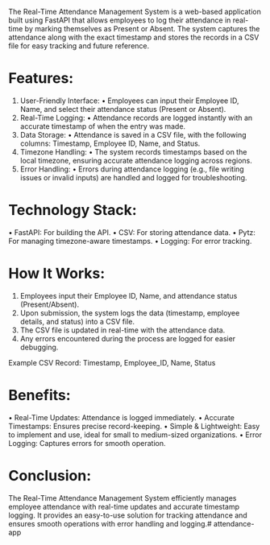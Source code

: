 The Real-Time Attendance Management System is a web-based application built using FastAPI that allows employees to log their attendance in real-time by marking themselves as Present or Absent. The system captures the attendance along with the exact timestamp and stores the records in a CSV file for easy tracking and future reference.

# Features:

1.	User-Friendly Interface:
•	Employees can input their Employee ID, Name, and select their attendance status (Present or Absent).
2.	Real-Time Logging:
•	Attendance records are logged instantly with an accurate timestamp of when the entry was made.
3.	Data Storage:
•	Attendance is saved in a CSV file, with the following columns: Timestamp, Employee ID, Name, and Status.
4.	Timezone Handling:
•	The system records timestamps based on the local timezone, ensuring accurate attendance logging across regions.
5.	Error Handling:
•	Errors during attendance logging (e.g., file writing issues or invalid inputs) are handled and logged for troubleshooting.

# Technology Stack:

•	FastAPI: For building the API.
•	CSV: For storing attendance data.
•	Pytz: For managing timezone-aware timestamps.
•	Logging: For error tracking.

# How It Works:

1.	Employees input their Employee ID, Name, and attendance status (Present/Absent).
2.	Upon submission, the system logs the data (timestamp, employee details, and status) into a CSV file.
3.	The CSV file is updated in real-time with the attendance data.
4.	Any errors encountered during the process are logged for easier debugging.
   
Example CSV Record:
Timestamp, Employee_ID, Name, Status

# Benefits:

•	Real-Time Updates: Attendance is logged immediately.
•	Accurate Timestamps: Ensures precise record-keeping.
•	Simple & Lightweight: Easy to implement and use, ideal for small to medium-sized organizations.
•	Error Logging: Captures errors for smooth operation.

# Conclusion:

The Real-Time Attendance Management System efficiently manages employee attendance with real-time updates and accurate timestamp logging. It provides an easy-to-use solution for tracking attendance and ensures smooth operations with error handling and logging.# attendance-app
